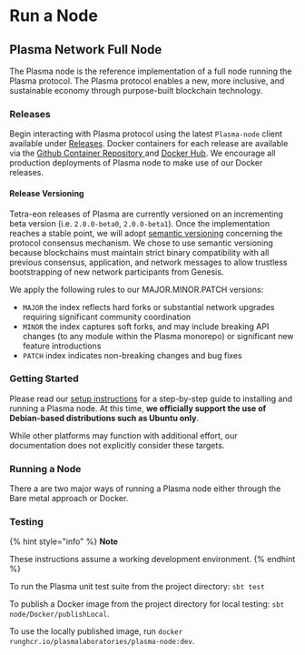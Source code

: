 # Run a Node

## Plasma Network Full Node

The Plasma node is the reference implementation of a full node running the Plasma protocol. The Plasma protocol enables a new, more inclusive, and sustainable economy through purpose-built blockchain technology.

### Releases

Begin interacting with Plasma protocol using the latest `Plasma-node` client available under [Releases](https://github.com/PlasmaLaboratories/plasma-node/releases/latest). Docker containers for each release are available via the [Github Container Repository](https://github.com/PlasmaLaboratories/plasma-node)[ ](https://github.com/PlasmaLaboratories/plasma-node)and [Docker Hub](https://hub.docker.com/r/stratalab/plasma-node/tags). We encourage all production deployments of Plasma node to make use of our Docker releases.

#### Release Versioning

Tetra-eon releases of Plasma are currently versioned on an incrementing beta version (i.e. `2.0.0-beta0`, `2.0.0-beta1`). Once the implementation reaches a stable point, we will adopt [semantic versioning](https://semver.org/) concerning the protocol consensus mechanism. We chose to use semantic versioning because blockchains must maintain strict binary compatibility with all previous consensus, application, and network messages to allow trustless bootstrapping of new network participants from Genesis.

We apply the following rules to our MAJOR.MINOR.PATCH versions:

* `MAJOR` the index reflects hard forks or substantial network upgrades requiring significant community coordination
* `MINOR` the index captures soft forks, and may include breaking API changes (to any module within the Plasma monorepo) or significant new feature introductions
* `PATCH` index indicates non-breaking changes and bug fixes

### Getting Started

Please read our [setup instructions](./) for a step-by-step guide to installing and running a Plasma node. At this time, **we officially support the use of Debian-based distributions such as Ubuntu only**.&#x20;

While other platforms may function with additional effort, our documentation does not explicitly consider these targets.

### Running a Node

There a are two major ways of running a Plasma node either through the Bare metal approach or Docker.

### Testing

{% hint style="info" %}
**Note**

These instructions assume a working development environment.
{% endhint %}

To run the Plasma unit test suite from the project directory: `sbt test`

To publish a Docker image from the project directory for local testing: `sbt node/Docker/publishLocal`.&#x20;

To use the locally published image, run `docker runghcr.io/plasmalaboratories/plasma-node:dev`.

